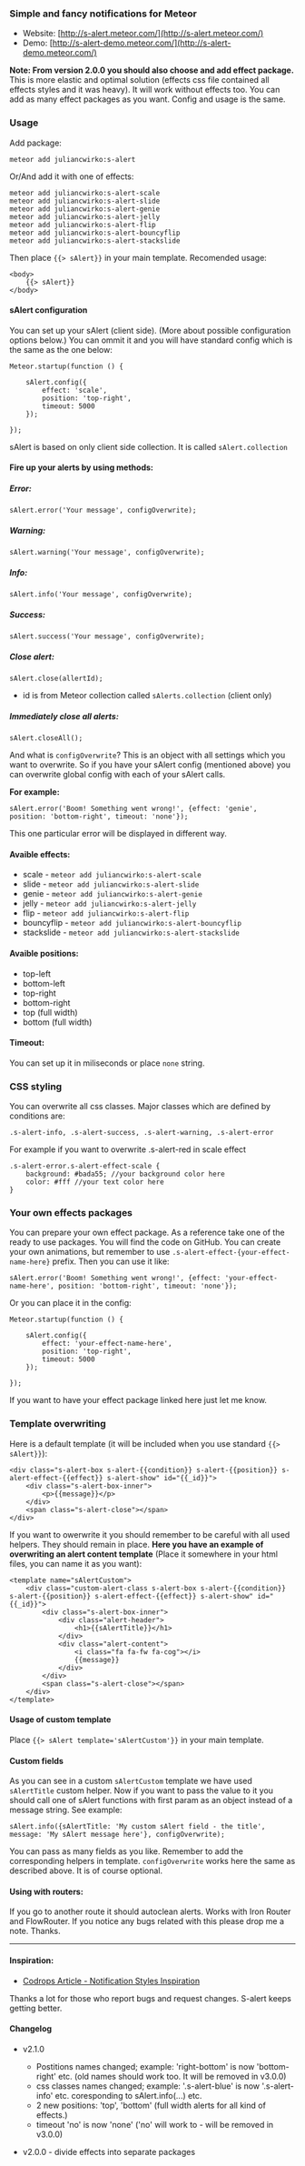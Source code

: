 ### Simple and fancy notifications for Meteor

- Website: [http://s-alert.meteor.com/](http://s-alert.meteor.com/)
- Demo: [http://s-alert-demo.meteor.com/](http://s-alert-demo.meteor.com/)

**Note: From version 2.0.0 you should also choose and add effect package.**
This is more elastic and optimal solution (effects css file contained all effects styles and it was heavy). It will work without effects too. You can add as many effect packages as you want. Config and usage is the same.

### Usage

Add package:

    meteor add juliancwirko:s-alert

Or/And add it with one of effects:

    meteor add juliancwirko:s-alert-scale
    meteor add juliancwirko:s-alert-slide
    meteor add juliancwirko:s-alert-genie
    meteor add juliancwirko:s-alert-jelly
    meteor add juliancwirko:s-alert-flip
    meteor add juliancwirko:s-alert-bouncyflip
    meteor add juliancwirko:s-alert-stackslide

Then place `{{> sAlert}}` in your main template. Recomended usage:

    <body>
        {{> sAlert}}
    </body>

#### sAlert configuration

You can set up your sAlert (client side). (More about possible configuration options below.) You can ommit it and you will have standard config which is the same as the one below:

    Meteor.startup(function () {

        sAlert.config({
            effect: 'scale',
            position: 'top-right',
            timeout: 5000
        });

    });

sAlert is based on only client side collection. It is called `sAlert.collection`

#### Fire up your alerts by using methods:

##### Error:

    sAlert.error('Your message', configOverwrite);

##### Warning:

    sAlert.warning('Your message', configOverwrite);

##### Info:

    sAlert.info('Your message', configOverwrite);

##### Success:

    sAlert.success('Your message', configOverwrite);

##### Close alert:

    sAlert.close(allertId);
- id is from Meteor collection called `sAlerts.collection` (client only)

##### Immediately close all alerts:

    sAlert.closeAll();


And what is `configOverwrite`?
This is an object with all settings which you want to overwrite. So if you have your sAlert config (mentioned above) you can overwrite global config with each of your sAlert calls.

**For example:**

    sAlert.error('Boom! Something went wrong!', {effect: 'genie', position: 'bottom-right', timeout: 'none'});

This one particular error will be displayed in different way.

#### Avaible effects:

- scale - `meteor add juliancwirko:s-alert-scale`
- slide - `meteor add juliancwirko:s-alert-slide`
- genie - `meteor add juliancwirko:s-alert-genie`
- jelly - `meteor add juliancwirko:s-alert-jelly`
- flip - `meteor add juliancwirko:s-alert-flip`
- bouncyflip - `meteor add juliancwirko:s-alert-bouncyflip`
- stackslide - `meteor add juliancwirko:s-alert-stackslide`

#### Avaible positions:

- top-left
- bottom-left
- top-right
- bottom-right
- top (full width)
- bottom (full width)

#### Timeout:

You can set up it in miliseconds or place `none` string.

### CSS styling

You can overwrite all css classes. Major classes which are defined by conditions are:

`.s-alert-info, .s-alert-success, .s-alert-warning, .s-alert-error`

For example if you want to overwrite .s-alert-red in scale effect

    .s-alert-error.s-alert-effect-scale {
        background: #bada55; //your background color here
        color: #fff //your text color here
    }

### Your own effects packages

You can prepare your own effect package. As a reference take one of the ready to use packages. You will find the code on GitHub. You can create your own animations, but remember to use `.s-alert-effect-{your-effect-name-here}` prefix. Then you can use it like:

```
sAlert.error('Boom! Something went wrong!', {effect: 'your-effect-name-here', position: 'bottom-right', timeout: 'none'});
```

Or you can place it in the config:

```
Meteor.startup(function () {

    sAlert.config({
        effect: 'your-effect-name-here',
        position: 'top-right',
        timeout: 5000
    });

});
```
If you want to have your effect package linked here just let me know.

### Template overwriting

Here is a default template (it will be included when you use standard `{{> sAlert}}`):

    <div class="s-alert-box s-alert-{{condition}} s-alert-{{position}} s-alert-effect-{{effect}} s-alert-show" id="{{_id}}">
        <div class="s-alert-box-inner">
            <p>{{message}}</p>
        </div>
        <span class="s-alert-close"></span>
    </div>

If you want to owerwrite it you should remember to be careful with all used helpers. They should remain in place.
**Here you have an example of overwriting an alert content template** (Place it somewhere in your html files, you can name it as you want):

    <template name="sAlertCustom">
        <div class="custom-alert-class s-alert-box s-alert-{{condition}} s-alert-{{position}} s-alert-effect-{{effect}} s-alert-show" id="{{_id}}">
            <div class="s-alert-box-inner">
                <div class="alert-header">
                    <h1>{{sAlertTitle}}</h1>
                </div>
                <div class="alert-content">
                    <i class="fa fa-fw fa-cog"></i>
                    {{message}}
                </div>
            </div>
            <span class="s-alert-close"></span>
        </div>
    </template>

#### Usage of custom template

Place `{{> sAlert template='sAlertCustom'}}` in your main template.

#### Custom fields

As you can see in a custom `sAlertCustom` template we have used `sAlertTitle` custom helper. Now if you want to pass the value to it you should call one of sAlert functions with first param as an object instead of a message string. See example:

```
sAlert.info({sAlertTitle: 'My custom sAlert field - the title', message: 'My sAlert message here'}, configOverwrite);
```
You can pass as many fields as you like. Remember to add the corresponding helpers in template. `configOverwrite` works here the same as described above. It is of course optional.

#### Using with routers:

If you go to another route it should autoclean alerts. Works with Iron Router and FlowRouter.
If you notice any bugs related with this please drop me a note. Thanks.

- - -

#### Inspiration:

- [Codrops Article - Notification Styles Inspiration](http://tympanus.net/codrops/2014/07/23/notification-styles-inspiration/)

Thanks a lot for those who report bugs and request changes. S-alert keeps getting better.

#### Changelog

- v2.1.0
    - Postitions names changed; example: 'right-bottom' is now 'bottom-right' etc. (old names should work too. It will be removed in v3.0.0)
    - css classes names changed; example: '.s-alert-blue' is now '.s-alert-info' etc. coresponding to sAlert.info(...) etc.
    - 2 new positions: 'top', 'bottom' (full width alerts for all kind of effects.)
    - timeout 'no' is now 'none' ('no' will work to - will be removed in v3.0.0)

- v2.0.0 - divide effects into separate packages